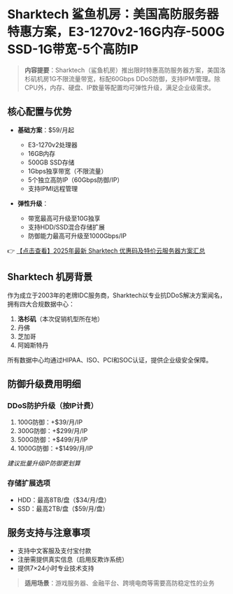 # Sharktech 鲨鱼机房：美国高防服务器特惠方案，E3-1270v2-16G内存-500G SSD-1G带宽-5个高防IP

> **内容提要**：Sharktech（鲨鱼机房）推出限时特惠高防服务器方案，美国洛杉矶机房1G不限流量带宽，标配60Gbps DDoS防御，支持IPMI管理。除CPU外，内存、硬盘、IP数量等配置均可弹性升级，满足企业级需求。

## 核心配置与优势

- **基础方案**：$59/月起
  - E3-1270v2处理器
  - 16GB内存
  - 500GB SSD存储
  - 1Gbps独享带宽（不限流量）
  - 5个独立高防IP（60Gbps防御/IP）
  - 支持IPMI远程管理

- **弹性升级**：
  - 带宽最高可升级至10G独享
  - 支持HDD/SSD混合存储扩展
  - 防御能力最高可升级至1000Gbps/IP

👉 [【点击查看】2025年最新 Sharktech 优惠码及特价云服务器方案汇总](https://bit.ly/Sharktech)

## Sharktech 机房背景

作为成立于2003年的老牌IDC服务商，Sharktech以专业抗DDoS解决方案闻名，拥有四大合规数据中心：
1. **洛杉矶**（本次促销机型所在地）
2. 丹佛
3. 芝加哥
4. 阿姆斯特丹

所有数据中心均通过HIPAA、ISO、PCI和SOC认证，提供企业级安全保障。

## 防御升级费用明细

### DDoS防护升级（按IP计费）
1. 100G防御：+$39/月/IP  
2. 300G防御：+$299/月/IP  
3. 500G防御：+$499/月/IP  
4. 1000G防御：+$1499/月/IP  

*建议批量升级IP防御更划算*

### 存储扩展选项
- HDD：最高8TB/盘（$34/月/盘）
- SSD：最高2TB/盘（$59/月/盘）

## 服务支持与注意事项
- 支持中文客服及支付宝付款
- 注册需提供真实信息（启用反欺诈系统）
- 提供7×24小时专业技术支持

> **适用场景**：游戏服务器、金融平台、跨境电商等需要高防稳定性的业务